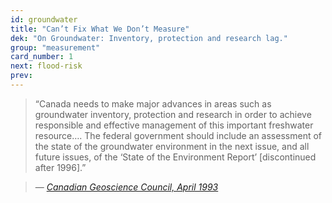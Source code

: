```yaml
---
id: groundwater
title: "Can’t Fix What We Don’t Measure"
dek: "On Groundwater: Inventory, protection and research lag."
group: "measurement"
card_number: 1
next: flood-risk
prev: 
---
```


> “Canada needs to make major advances in areas such as groundwater inventory, protection and research in order to achieve responsible and effective management of this important freshwater resource…. The federal government should include an assessment of the state of the groundwater environment in the next issue, and all future issues, of the ‘State of the Environment Report’ [discontinued after 1996].” 

> — <cite>[Canadian Geoscience Council, April 1993 ][1]</cite>

[1]:http://www.scienceadvice.ca/uploads/eng/assessments%20and%20publications%20and%20news%20releases/groundwater/%282009-05-11%29%20gw%20report.pdf 

